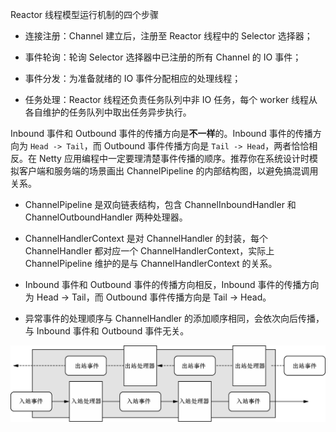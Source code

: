 Reactor 线程模型运行机制的四个步骤

- 连接注册：Channel 建立后，注册至 Reactor 线程中的 Selector 选择器；

- 事件轮询：轮询 Selector 选择器中已注册的所有 Channel 的 IO 事件；

- 事件分发：为准备就绪的 IO 事件分配相应的处理线程；

- 任务处理：Reactor 线程还负责任务队列中非 IO 任务，每个 worker 线程从各自维护的任务队列中取出任务异步执行。

Inbound 事件和 Outbound 事件的传播方向是**不一样**的。Inbound 事件的传播方向为 `Head -> Tail`，而 Outbound 事件传播方向是 `Tail -> Head`，两者恰恰相反。在 Netty 应用编程中一定要理清楚事件传播的顺序。推荐你在系统设计时模拟客户端和服务端的场景画出 ChannelPipeline 的内部结构图，以避免搞混调用关系。

- ChannelPipeline 是双向链表结构，包含 ChannelInboundHandler 和 ChannelOutboundHandler 两种处理器。

- ChannelHandlerContext 是对 ChannelHandler 的封装，每个 ChannelHandler 都对应一个 ChannelHandlerContext，实际上 ChannelPipeline 维护的是与 ChannelHandlerContext 的关系。

- Inbound 事件和 Outbound 事件的传播方向相反，Inbound 事件的传播方向为 Head -> Tail，而 Outbound 事件传播方向是 Tail -> Head。

- 异常事件的处理顺序与 ChannelHandler 的添加顺序相同，会依次向后传播，与 Inbound 事件和 Outbound 事件无关。

![img.png](img.png)